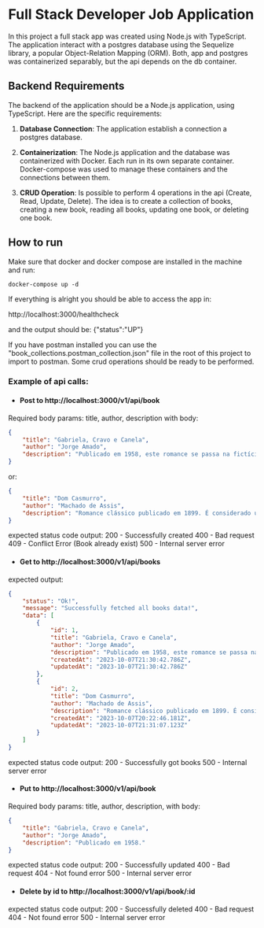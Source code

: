 # Full Stack Developer Job Application

In this project a full stack app was created using Node.js with TypeScript. The application interact with a postgres database using the Sequelize library, a popular Object-Relation Mapping (ORM). Both, app and postgres was containerized separably, but the api depends on the db container.

## Backend Requirements

The backend of the application should be a Node.js application, using TypeScript. Here are the specific requirements:

1. **Database Connection**: The application establish a connection a postgres database.

2. **Containerization**: The Node.js application and the database was containerized with Docker. Each run in its own separate container. Docker-compose was used to manage these containers and the connections between them.

3. **CRUD Operation**: Is possible to perform 4 operations in the api (Create, Read, Update, Delete). The idea is to create a collection of books, creating a new book, reading all books, updating one book, or deleting one book.

## How to run

Make sure that docker and docker compose are installed in the machine and run:

``` docker-compose up -d ```

If everything is alright you should be able to access the app in:

http://localhost:3000/healthcheck

and the output should be: {"status":"UP"}

If you have postman installed you can use the "book_collections.postman_collection.json" file in the root of this project to import to postman. Some crud operations should be ready to be performed.

###  Example of api calls:
- #### Post to http://localhost:3000/v1/api/book
Required body params: title, author, description
with body: 
```json
{
    "title": "Gabriela, Cravo e Canela",
    "author": "Jorge Amado",
    "description": "Publicado em 1958, este romance se passa na fictícia cidade de Ilhéus durante a década de 1920. Conta a história de Gabriela, uma mulher bela e de espírito livre, e Nacib, o dono do bar que se apaixona por ela. O livro explora temas como amor, mudança social e choques culturais."
}
```
or: 
```json
{
    "title": "Dom Casmurro",
    "author": "Machado de Assis",
    "description": "Romance clássico publicado em 1899. É considerado uma das maiores obras da literatura brasileira. A história é narrada por Bento Santiago, um homem idoso que suspeita da infidelidade de sua esposa, Capitu. O romance explora temas como ciúme, memória e narração não confiável."       
}
```
expected status code output:
200 - Successfully created
400 - Bad request
409 - Conflict Error (Book already exist)
500 - Internal server error

- #### Get to http://localhost:3000/v1/api/books
expected output:
```json 
{
    "status": "Ok!",
    "message": "Successfully fetched all books data!",
    "data": [
        {
            "id": 1,
            "title": "Gabriela, Cravo e Canela",
            "author": "Jorge Amado",
            "description": "Publicado em 1958, este romance se passa na fictícia cidade de Ilhéus durante a década de 1920. Conta a história de Gabriela, uma mulher bela e de espírito livre, e Nacib, o dono do bar que se apaixona por ela. O livro explora temas como amor, mudança social e choques culturais.",
            "createdAt": "2023-10-07T21:30:42.786Z",
            "updatedAt": "2023-10-07T21:30:42.786Z"
        },
        {
            "id": 2,
            "title": "Dom Casmurro",
            "author": "Machado de Assis",
            "description": "Romance clássico publicado em 1899. É considerado uma das maiores obras da literatura brasileira. A história é narrada por Bento Santiago, um homem idoso que suspeita da infidelidade de sua esposa, Capitu. O romance explora temas como ciúme, memória e narração não confiável",
            "createdAt": "2023-10-07T20:22:46.181Z",
            "updatedAt": "2023-10-07T21:31:07.123Z"
        }
    ]
}
```
expected status code output:
200 - Successfully got books
500 - Internal server error

- #### Put to http://localhost:3000/v1/api/book
Required body params: title, author, description,
with body:
```json
{
    "title": "Gabriela, Cravo e Canela",
    "author": "Jorge Amado",
    "description": "Publicado em 1958."
}
```
expected status code output:
200 - Successfully updated
400 - Bad request
404 - Not found error
500 - Internal server error


- #### Delete by id to http://localhost:3000/v1/api/book/:id
expected status code output:
200 - Successfully deleted
400 - Bad request
404 - Not found error
500 - Internal server error